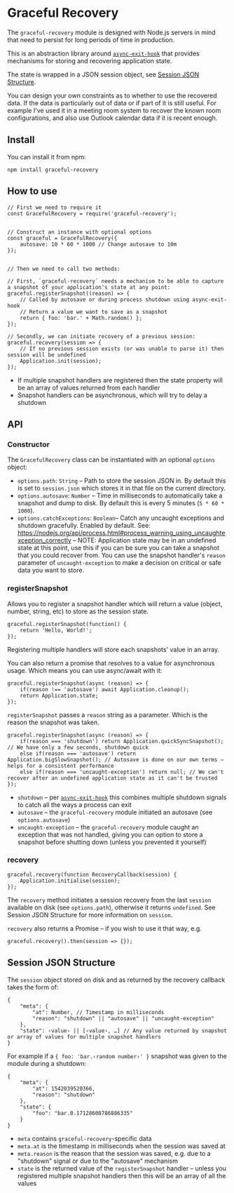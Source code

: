# Graceful Recovery

The `graceful-recovery` module is designed with Node.js servers in mind that need to persist for long periods of time in production.

This is an abstraction library around [`async-exit-hook`](https://www.npmjs.com/package/async-exit-hook) that provides mechanisms for storing and recovering application state.

The state is wrapped in a JSON session object, see [Session JSON Structure](#session-json-structure).

You can design your own constraints as to whether to use the recovered data. If the data is particularly out of data or if part of it is still useful. For example I've used it in a meeting room system to recover the known room configurations, and also use Outlook calendar data if it is recent enough.


## Install

You can install it from npm:

```
npm install graceful-recovery
```



## How to use

```
// First we need to require it
const GracefulRecovery = require('graceful-recovery');


// Construct an instance with optional options
const graceful = GracefulRecovery({
	autosave: 10 * 60 * 1000 // Change autosave to 10m
});


// Then we need to call two methods:

// First, `graceful-recovery` needs a mechanism to be able to capture a snapshot of your application's state at any point:
graceful.registerSnapshot((reason) => {
	// Called by autosave or during process shutdown using async-exit-hook
	// Return a value we want to save as a snapshot
	return { foo: 'bar.' + Math.random() };
});

// Secondly, we can initiate recovery of a previous session:
graceful.recovery(session => {
	// If no previous session exists (or was unable to parse it) then session will be undefined
	Application.init(session);
});
```

* If multiple snapshot handlers are registered then the state property will be an array of values returned from each handler
* Snapshot handlers can be asynchronous, which will try to delay a shutdown


## API

### Constructor

The `GracefulRecovery` class can be instantiated with an optional `options` object:

* `options.path`: `String` – Path to store the session JSON in. By default this is set to `session.json` which stores it in that file on the current directory.
* `options.autosave`: `Number` – Time in milliseconds to automatically take a snapshot and dump to disk. By default this is every 5 minutes (`5 * 60 * 1000`).
* `options.catchExceptions`: `Boolean`– Catch any uncaught exceptions and shutdown gracefully. Enabled by default. See: https://nodejs.org/api/process.html#process_warning_using_uncaughtexception_correctly – NOTE: Application state may be in an undefined state at this point, use this if you can be sure you can take a snapshot that you could recover from. You can use the snapshot handler's `reason` parameter of `uncaught-exception` to make a decision on critical or safe data you want to store.


### registerSnapshot

Allows you to register a snapshot handler which will return a value (object, number, string, etc) to store as the session state.

```
graceful.registerSnapshot(function() {
	return 'Hello, World!';
});
```

Registering multiple handlers will store each snapshots' value in an array.

You can also return a promise that resolves to a value for asynchronous usage.
Which means you can use async/await with it:

```
graceful.registerSnapshot(async (reason) => {
	if(reason !== 'autosave') await Application.cleanup();
	return Application.state;
});
```

`registerSnapshot` passes a `reason` string as a parameter. Which is the reason the snapshot was taken.

```
graceful.registerSnapshot(async (reason) => {
	if(reason === 'shutdown') return Application.quickSyncSnapshot(); // We have only a few seconds, shutdown quick
	else if(reason === 'autosave') return Application.bigSlowSnapshot(); // Autosave is done on our own terms – helps for a consistent performance
	else if(reason === 'uncaught-exception') return null; // We can't recover after an undefined application state as it can't be trusted
});
```

* `shutdown` – per [`async-exit-hook`](https://www.npmjs.com/package/async-exit-hook) this combines multiple shutdown signals to catch all the ways a process can exit
* `autosave` – the `graceful-recovery` module initiated an autosave (see `options.autosave`)
* `uncaught-exception` – the `graceful-recovery` module caught an exception that was not handled, giving you can option to store a snapshot before shutting down (unless you prevented it yourself)


### recovery

```
graceful.recovery(function RecoveryCallback(session) {
	Application.initialise(session);
});
```

The `recovery` method initiates a session recovery from the last `session` available on disk (see `options.path`), otherwise it returns `undefined`. See Session JSON Structure for more information on `session`.

`recovery` also returns a Promise – if you wish to use it that way, e.g.

```
graceful.recovery().then(session => {});
```


## Session JSON Structure

The `session` object stored on disk and as returned by the recovery callback takes the form of:

```
{
	"meta": {
		"at": Number, // Timestamp in milliseconds
		"reason": "shutdown" || "autosave" || "uncaught-exception"
	},
	"state": ‹value› || [‹value›, …] // Any value returned by snapshot or array of values for multiple snapshot handlers
}
```



For example if a `{ foo: 'bar.‹random number›' }` snapshot was given to the module during a shutdown:

```
{
	"meta": {
		"at": 1542039520366,
		"reason": "shutdown"
	},
	"state": {
		"foo": "bar.0.17128608786886335"
	}
}
```

* `meta` contains `graceful-recovery`-specific data
* `meta.at` is the timestamp in milliseconds when the session was saved at
* `meta.reason` is the reason that the session was saved, e.g. due to a "shutdown" signal or due to the "autosave" mechanism
* `state` is the returned value of the `registerSnapshot` handler – unless you registered multiple snapshot handlers then this will be an array of all the values
